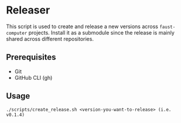 # Releaser

This script is used to create and release a new versions across `faust-computer` projects. Install it as a submodule since the release is mainly shared across different repositories.

## Prerequisites

- Git
- GitHub CLI (gh)

## Usage

`./scripts/create_release.sh <version-you-want-to-release> (i.e. v0.1.4)`
